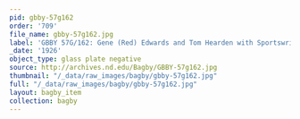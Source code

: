 ```yaml
---
pid: gbby-57g162
order: '709'
file_name: gbby-57g162.jpg
label: 'GBBY 57G/162: Gene (Red) Edwards and Tom Hearden with Sportswriters? - 1926'
_date: '1926'
object_type: glass plate negative
source: http://archives.nd.edu/Bagby/GBBY-57g162.jpg
thumbnail: "/_data/raw_images/bagby/gbby-57g162.jpg"
full: "/_data/raw_images/bagby/gbby-57g162.jpg"
layout: bagby_item
collection: bagby
---
```

